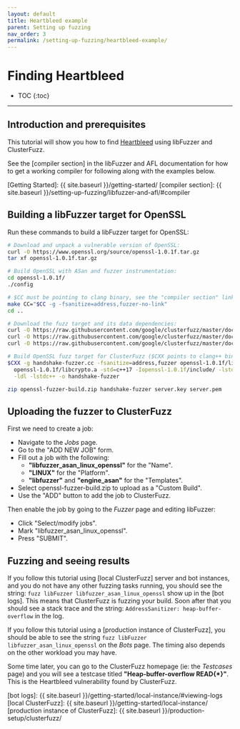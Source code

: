 ```yaml
---
layout: default
title: Heartbleed example
parent: Setting up fuzzing
nav_order: 3
permalink: /setting-up-fuzzing/heartbleed-example/
---
```


# Finding Heartbleed

- TOC
{:toc}
---

## Introduction and prerequisites
This tutorial will show you how to find [Heartbleed] using libFuzzer and
ClusterFuzz.

See the [compiler section] in the libFuzzer and AFL documentation for how to get
a working compiler for following along with the examples below.

[Heartbleed]: https://en.wikipedia.org/wiki/Heartbleed
[Getting Started]: {{ site.baseurl }}/getting-started/
[compiler section]: {{ site.baseurl }}/setting-up-fuzzing/libfuzzer-and-afl/#compiler

## Building a libFuzzer target for OpenSSL
Run these commands to build a libFuzzer target for OpenSSL:

```bash
# Download and unpack a vulnerable version of OpenSSL:
curl -O https://www.openssl.org/source/openssl-1.0.1f.tar.gz
tar xf openssl-1.0.1f.tar.gz

# Build OpenSSL with ASan and fuzzer instrumentation:
cd openssl-1.0.1f/
./config

# $CC must be pointing to clang binary, see the "compiler section" link above.
make CC="$CC -g -fsanitize=address,fuzzer-no-link"
cd ..

# Download the fuzz target and its data dependencies:
curl -O https://raw.githubusercontent.com/google/clusterfuzz/master/docs/setting-up-fuzzing/heartbleed/handshake-fuzzer.cc
curl -O https://raw.githubusercontent.com/google/clusterfuzz/master/docs/setting-up-fuzzing/heartbleed/server.key
curl -O https://raw.githubusercontent.com/google/clusterfuzz/master/docs/setting-up-fuzzing/heartbleed/server.pem

# Build OpenSSL fuzz target for ClusterFuzz ($CXX points to clang++ binary):
$CXX -g handshake-fuzzer.cc -fsanitize=address,fuzzer openssl-1.0.1f/libssl.a \
  openssl-1.0.1f/libcrypto.a -std=c++17 -Iopenssl-1.0.1f/include/ -lstdc++fs   \
  -ldl -lstdc++ -o handshake-fuzzer

zip openssl-fuzzer-build.zip handshake-fuzzer server.key server.pem
```

## Uploading the fuzzer to ClusterFuzz
First we need to create a job:

* Navigate to the *Jobs* page.
* Go to the "ADD NEW JOB" form.
* Fill out a job with the following:
    * **"libfuzzer_asan_linux_openssl"** for the "Name".
    * **"LINUX"** for the "Platform".
    * **"libfuzzer"** and **"engine_asan"** for the "Templates".
* Select openssl-fuzzer-build.zip to upload as a "Custom Build".
* Use the "ADD" button to add the job to ClusterFuzz.

Then enable the job by going to the *Fuzzer* page and editing libFuzzer:
* Click "Select/modify jobs".
* Mark "libfuzzer_asan_linux_openssl".
* Press "SUBMIT".

## Fuzzing and seeing results
If you follow this tutorial using [local ClusterFuzz] server and bot instances,
and you do not have any other fuzzing tasks running, you should see the string:
`fuzz libFuzzer libfuzzer_asan_linux_openssl` show up in the [bot logs]. This
means that ClusterFuzz is fuzzing your build. Soon after that you should see a
stack trace and the string: `AddressSanitizer: heap-buffer-overflow` in the log.

If you follow this tutorial using a [production instance of ClusterFuzz], you
should be able to see the string `fuzz libFuzzer libfuzzer_asan_linux_openssl`
on the *Bots* page. The timing also depends on the other workload you may have.

Some time later, you can go to the ClusterFuzz homepage (ie: the *Testcases*
page) and you will see a testcase titled **"Heap-buffer-overflow READ{\*}"**.
This is the Heartbleed vulnerability found by ClusterFuzz.

[bot logs]: {{ site.baseurl }}/getting-started/local-instance/#viewing-logs
[local ClusterFuzz]: {{ site.baseurl }}/getting-started/local-instance/
[production instance of ClusterFuzz]: {{ site.baseurl }}/production-setup/clusterfuzz/

